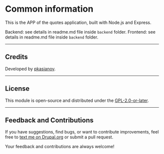 # Common information

This is the APP of the quotes application, built with Node.js and Express.

Backend: see details in readme.md file inside ```backend``` folder.
Frontend: see details in readme.md file inside ```backend``` folder.

---

## Credits

Developed by [pkasianov](https://www.drupal.org/u/pkasianov).

---

## License

This module is open-source and distributed under the [GPL-2.0-or-later](https://www.drupal.org/about/licensing).

---

## Feedback and Contributions

If you have suggestions, find bugs, or want to contribute improvements, feel free to [text me on Drupal.org](https://www.drupal.org/u/pkasianov) or submit a pull request.

Your feedback and contributions are always welcome!























